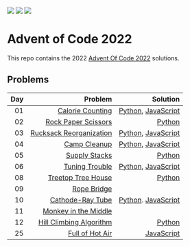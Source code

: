 ![](https://img.shields.io/badge/stars%20⭐-19-yellow)
![](https://img.shields.io/badge/day%20📅-12-blue) 
![](https://img.shields.io/badge/days%20completed-09-red)

# Advent of Code 2022

This repo contains the 2022 [Advent Of Code 2022](https://adventofcode.com/2022) solutions.


## Problems

| Day | Problem | Solution |
| ---:| ----:   | ----:    |
| 01  |[Calorie Counting](https://adventofcode.com/2022/day/1)| [Python](https://github.com/sotsoguk/adventOfCode2022/blob/main/python/day01/day01.py), [JavaScript](https://github.com/sotsoguk/adventOfCode2022/blob/main/js/day01/day01.js)|
| 02 | [Rock Paper Scissors](https://adventofcode.com/2022/day/2)| [Python](https://github.com/sotsoguk/adventOfCode2022/blob/main/python/day02/day02.py)|
| 03 | [Rucksack Reorganization](https://adventofcode.com/2022/day/3)| [Python](https://github.com/sotsoguk/adventOfCode2022/blob/main/python/day03/day03.py), [JavaScript](https://github.com/sotsoguk/adventOfCode2022/blob/main/js/day03/day03.js)|
| 04 | [Camp Cleanup](https://adventofcode.com/2022/day/4)|[Python](https://github.com/sotsoguk/adventOfCode2022/blob/main/python/day04/day04.py), [JavaScript](https://github.com/sotsoguk/adventOfCode2022/blob/main/js/day04/day04.js)|
| 05 | [Supply Stacks](https://adventofcode.com/2022/day/5)| [Python](https://github.com/sotsoguk/adventOfCode2022/blob/main/python/day05/day05.py)|
| 06 | [Tuning Trouble](https://adventofcode.com/2022/day/6) | [Python](https://github.com/sotsoguk/adventOfCode2022/blob/main/python/day06/day06.py), [JavaScript](https://github.com/sotsoguk/adventOfCode2022/blob/main/js/day06/day06.js)|
| 08 | [Treetop Tree House](https://adventofcode.com/2022/day/8)| [Python](https://github.com/sotsoguk/adventOfCode2022/blob/main/python/day08/day08.py)|
| 09 | [Rope Bridge](https://adventofcode.com/2022/day/9)| |
| 10 | [Cathode-Ray Tube](https://adventofcode.com/2022/day/10) | [Python](https://github.com/sotsoguk/adventOfCode2022/blob/main/python/day10/day10.py). [JavaScript](https://github.com/sotsoguk/adventOfCode2022/blob/main/js/day10/day10.js) |
| 11 | [Monkey in the Middle](https://adventofcode.com/2022/day/11)| |
| 12 | [Hill Climbing Algorithm](https://adventofcode.com/2022/day/12)| [Python](https://github.com/sotsoguk/adventOfCode2022/blob/main/python/day12/day12.py)|
| 25 | [Full of Hot Air](https://adventofcode.com/2022/day/25)|[JavaScript](https://github.com/sotsoguk/adventOfCode2022/blob/main/js/day25/day25.js)|